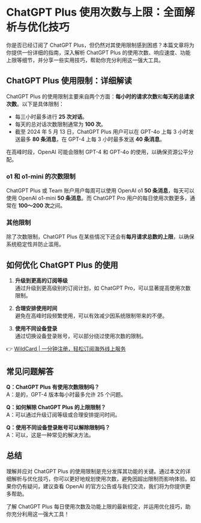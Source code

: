# ChatGPT Plus 使用次数与上限：全面解析与优化技巧

你是否已经订阅了 ChatGPT Plus，但仍然对其使用限制感到困惑？本篇文章将为你提供一份详细的指南，深入解析 ChatGPT Plus 的使用次数、响应速度、功能上限等细节，并分享一些实用技巧，帮助你充分利用这一强大工具。

## ChatGPT Plus 使用限制：详细解读

ChatGPT Plus 的使用限制主要来自两个方面：**每小时的请求次数**和**每天的总请求次数**。以下是具体限制：

- 每三小时最多进行 **25 次对话**。
- 每天的总对话次数限制通常为 **100 次**。
- 截至 2024 年 5 月 13 日，ChatGPT Plus 用户可以在 GPT-4o 上每 3 小时发送最多 **80 条消息**，在 GPT-4 上每 3 小时最多发送 **40 条消息**。

在高峰时段，OpenAI 可能会限制 GPT-4 和 GPT-4o 的使用，以确保资源公平分配。

### o1 和 o1-mini 的次数限制

ChatGPT Plus 或 Team 账户用户每周可以使用 OpenAI o1 **50 条消息**，每天可以使用 OpenAI o1-mini **50 条消息**。而 ChatGPT Pro 用户的每日使用次数更多，通常在 **100～200 次**之间。

### 其他限制

除了次数限制，ChatGPT Plus 在某些情况下还会有**每月请求总数的上限**，以确保系统稳定性并防止滥用。

## 如何优化 ChatGPT Plus 的使用

1. **升级到更高的订阅等级**  
   通过升级到更高级别的订阅计划，如 ChatGPT Pro，可以显著提高使用次数限制。

2. **合理安排使用时间**  
   避免在高峰时段频繁使用，可以有效减少因系统限制带来的不便。

3. **使用不同设备登录**  
   通过切换设备登录账号，可以部分绕过使用次数的限制。

👉 [WildCard | 一分钟注册，轻松订阅海外线上服务](https://bbtdd.com/WildCard)

## 常见问题解答

**Q：ChatGPT Plus 有使用次数限制吗？**  
A：是的，GPT-4 版本每小时最多允许 25 个问题。

**Q：如何解除 ChatGPT Plus 的上限限制？**  
A：可以通过升级订阅等级或合理安排提问时间。

**Q：使用不同设备登录账号可以解除限制吗？**  
A：可以，这是一种常见的解决方法。

## 总结

理解并应对 ChatGPT Plus 的使用限制是充分发挥其功能的关键。通过本文的详细解析与优化技巧，你可以更好地规划使用次数，避免因超出限制而影响体验。如果你仍有疑问，建议查看 OpenAI 的官方公告或与我们交流，我们将为你提供更多帮助。

了解 ChatGPT Plus 每日使用次数及功能上限的最新规定，并运用优化技巧，助你充分利用这一强大工具！